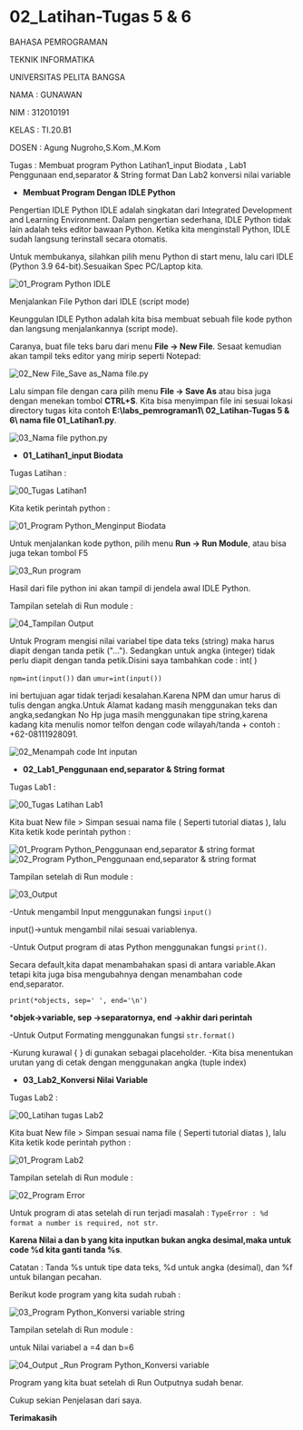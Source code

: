 # 02\_Latihan-Tugas 5 & 6

BAHASA PEMROGRAMAN

TEKNIK INFORMATIKA

UNIVERSITAS PELITA BANGSA

NAMA : GUNAWAN

NIM     : 312010191

KELAS   : TI.20.B1

DOSEN   : Agung Nugroho,S.Kom.,M.Kom

Tugas   : Membuat program Python Latihan1_input Biodata , Lab1 Penggunaan end,separator & String format Dan Lab2 konversi nilai variable

- **Membuat Program Dengan IDLE Python**
  
Pengertian IDLE Python
IDLE adalah singkatan dari Integrated Development and Learning Environment. Dalam pengertian sederhana, IDLE Python tidak lain adalah teks editor bawaan Python. Ketika kita menginstall Python, IDLE sudah langsung terinstall secara otomatis. 
 
 Untuk membukanya, silahkan pilih menu Python di start menu, lalu cari IDLE (Python 3.9 64-bit).Sesuaikan Spec PC/Laptop kita.
 
 ![01_Program Python IDLE](https://i.imgur.com/NElTqOS.jpg)

 Menjalankan File Python dari IDLE (script mode)
 
Keunggulan IDLE Python adalah kita bisa membuat sebuah file kode python dan langsung menjalankannya (script mode).

Caranya, buat file teks baru dari menu **File -> New File**. Sesaat kemudian akan tampil teks editor yang mirip seperti Notepad:

![02_New File_Save as_Nama file.py](https://i.imgur.com/GsGDsQA.jpg)

Lalu simpan file dengan cara pilih menu **File -> Save As** atau bisa juga dengan menekan tombol **CTRL+S**. Kita bisa menyimpan file ini sesuai lokasi directory tugas kita contoh **E:\labs_pemrograman1\ 02_Latihan-Tugas 5 & 6\ nama file 01_Latihan1.py**.

![03_Nama file python.py](https://i.imgur.com/ZVZEuOO.jpg)

- **01_Latihan1_input Biodata**

Tugas Latihan :

![00_Tugas Latihan1](https://i.imgur.com/afpvKfb.jpg)

Kita ketik perintah python :

![01_Program Python_Menginput Biodata](https://i.imgur.com/KQqvhHk.jpg)

Untuk menjalankan kode python, pilih menu **Run -> Run Module**, atau bisa juga tekan tombol F5

![03_Run program](https://i.imgur.com/y6jUAot.jpg)

Hasil dari file python ini akan tampil di jendela awal IDLE Python.

Tampilan setelah di Run module :

![04_Tampilan Output](https://i.imgur.com/MDTsWZF.jpg)

Untuk Program mengisi nilai variabel tipe data teks (string) maka harus diapit dengan tanda petik ("..."). Sedangkan untuk angka (integer) tidak perlu diapit dengan tanda petik.Disini saya tambahkan code : int( )

``npm=int(input())`` dan ``umur=int(input())`` 

ini bertujuan agar tidak terjadi kesalahan.Karena NPM dan umur harus di tulis dengan angka.Untuk Alamat kadang masih menggunakan teks dan angka,sedangkan No Hp juga masih menggunakan tipe string,karena kadang kita menulis nomor telfon dengan code wilayah/tanda + contoh : +62-08111928091. 

![02_Menampah code Int inputan](https://i.imgur.com/gGrJ6ce.jpg)

 - **02_Lab1_Penggunaan end,separator & String format**

Tugas Lab1 :

![00_Tugas Latihan Lab1](https://i.imgur.com/Tnvm7gv.jpg)

Kita buat New file > Simpan sesuai nama file ( Seperti tutorial diatas ), lalu Kita ketik kode perintah python :

![01_Program Python_Penggunaan end,separator & string format](https://i.imgur.com/UrzfAKy.jpg)
![02_Program Python_Penggunaan end,separator & string format](https://i.imgur.com/9PstjxU.jpg)

Tampilan setelah di Run module :

![03_Output](https://i.imgur.com/Ukw7Gjv.jpg)

 -Untuk mengambil Input menggunakan fungsi ``input()``

input()->untuk mengambil nilai sesuai variablenya.

 -Untuk Output program di atas Python menggunakan fungsi ``print()``.

Secara default,kita dapat menambahakan spasi di antara variable.Akan tetapi kita juga bisa mengubahnya dengan menambahan code end,separator.

 ``print(*objects, sep=' ', end='\n')``
 
***objek->variable, sep ->separatornya, end ->akhir dari perintah**

 -Untuk Output Formating menggunakan fungsi ``str.format()``

 -Kurung kurawal { } di gunakan sebagai placeholder.
 -Kita bisa menentukan urutan yang di cetak dengan menggunakan angka (tuple index)

- **03_Lab2_Konversi Nilai Variable**

Tugas Lab2 :

![00_Latihan tugas Lab2](https://i.imgur.com/gWl2chL.jpg)

Kita buat New file > Simpan sesuai nama file ( Seperti tutorial diatas ), lalu Kita ketik kode perintah python :

![01_Program Lab2](https://i.imgur.com/NZV3JM2.jpg)

Tampilan setelah di Run module :

![02_Program Error](https://i.imgur.com/qHRYBHW.jpg)

Untuk program di atas setelah di run terjadi masalah : ``TypeError : %d format a number is required, not str``.

**Karena Nilai a dan b yang kita inputkan bukan angka desimal,maka untuk code %d kita ganti tanda %s**.

Catatan : Tanda %s untuk tipe data teks, %d untuk angka (desimal), dan %f untuk bilangan pecahan.

Berikut kode program yang kita sudah rubah :

![03_Program Python_Konversi variable string](https://i.imgur.com/RNJrerM.jpg)


Tampilan setelah di Run module :

untuk Nilai variabel a =4 dan b=6

![04_Output _Run Program Python_Konversi variable](https://i.imgur.com/ex24c6l.jpg)

Program yang kita buat setelah di Run Outputnya sudah benar.

Cukup sekian Penjelasan dari saya.

**Terimakasih**